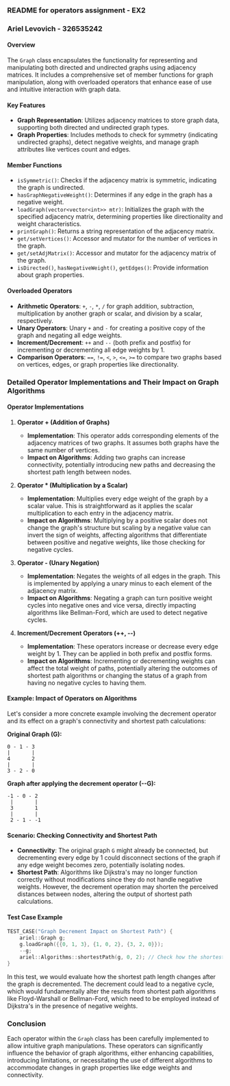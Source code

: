 ### README for operators assignment - EX2 
### Ariel Levovich - 326535242

#### Overview
The `Graph` class encapsulates the functionality for representing and manipulating both directed and undirected graphs using adjacency matrices. It includes a comprehensive set of member functions for graph manipulation, along with overloaded operators that enhance ease of use and intuitive interaction with graph data.

#### Key Features
- **Graph Representation**: Utilizes adjacency matrices to store graph data, supporting both directed and undirected graph types.
- **Graph Properties**: Includes methods to check for symmetry (indicating undirected graphs), detect negative weights, and manage graph attributes like vertices count and edges.

#### Member Functions
- `isSymmetric()`: Checks if the adjacency matrix is symmetric, indicating the graph is undirected.
- `hasGraphNegativeWeight()`: Determines if any edge in the graph has a negative weight.
- `loadGraph(vector<vector<int>> mtr)`: Initializes the graph with the specified adjacency matrix, determining properties like directionality and weight characteristics.
- `printGraph()`: Returns a string representation of the adjacency matrix.
- `get/setVertices()`: Accessor and mutator for the number of vertices in the graph.
- `get/setAdjMatrix()`: Accessor and mutator for the adjacency matrix of the graph.
- `isDirected()`, `hasNegativeWeight()`, `getEdges()`: Provide information about graph properties.

#### Overloaded Operators
- **Arithmetic Operators**: `+`, `-`, `*`, `/` for graph addition, subtraction, multiplication by another graph or scalar, and division by a scalar, respectively.
- **Unary Operators**: Unary `+` and `-` for creating a positive copy of the graph and negating all edge weights.
- **Increment/Decrement**: `++` and `--` (both prefix and postfix) for incrementing or decrementing all edge weights by 1.
- **Comparison Operators**: `==`, `!=`, `<`, `>`, `<=`, `>=` to compare two graphs based on vertices, edges, or graph properties like directionality.

### Detailed Operator Implementations and Their Impact on Graph Algorithms

#### Operator Implementations

1. **Operator + (Addition of Graphs)**
   - **Implementation**: This operator adds corresponding elements of the adjacency matrices of two graphs. It assumes both graphs have the same number of vertices.
   - **Impact on Algorithms**: Adding two graphs can increase connectivity, potentially introducing new paths and decreasing the shortest path length between nodes.

2. **Operator * (Multiplication by a Scalar)**
   - **Implementation**: Multiplies every edge weight of the graph by a scalar value. This is straightforward as it applies the scalar multiplication to each entry in the adjacency matrix.
   - **Impact on Algorithms**: Multiplying by a positive scalar does not change the graph's structure but scaling by a negative value can invert the sign of weights, affecting algorithms that differentiate between positive and negative weights, like those checking for negative cycles.

3. **Operator - (Unary Negation)**
   - **Implementation**: Negates the weights of all edges in the graph. This is implemented by applying a unary minus to each element of the adjacency matrix.
   - **Impact on Algorithms**: Negating a graph can turn positive weight cycles into negative ones and vice versa, directly impacting algorithms like Bellman-Ford, which are used to detect negative cycles.

4. **Increment/Decrement Operators (++, --)**
   - **Implementation**: These operators increase or decrease every edge weight by 1. They can be applied in both prefix and postfix forms.
   - **Impact on Algorithms**: Incrementing or decrementing weights can affect the total weight of paths, potentially altering the outcomes of shortest path algorithms or changing the status of a graph from having no negative cycles to having them.

#### Example: Impact of Operators on Algorithms

Let's consider a more concrete example involving the decrement operator and its effect on a graph's connectivity and shortest path calculations:

**Original Graph (G):**
```
0 - 1 - 3
|       |
4       2
|       |
3 - 2 - 0
```
**Graph after applying the decrement operator (--G):**
```
-1 - 0 - 2
 |       |
 3       1
 |       |
 2 - 1 - -1
```

#### Scenario: Checking Connectivity and Shortest Path
- **Connectivity**: The original graph `G` might already be connected, but decrementing every edge by 1 could disconnect sections of the graph if any edge weight becomes zero, potentially isolating nodes.
- **Shortest Path**: Algorithms like Dijkstra's may no longer function correctly without modifications since they do not handle negative weights. However, the decrement operation may shorten the perceived distances between nodes, altering the output of shortest path calculations.

#### Test Case Example
```cpp
TEST_CASE("Graph Decrement Impact on Shortest Path") {
    ariel::Graph g;
    g.loadGraph({{0, 1, 3}, {1, 0, 2}, {3, 2, 0}});
    --g;
    ariel::Algorithms::shortestPath(g, 0, 2); // Check how the shortest path is affected
}
```
In this test, we would evaluate how the shortest path length changes after the graph is decremented. The decrement could lead to a negative cycle, which would fundamentally alter the results from shortest path algorithms like Floyd-Warshall or Bellman-Ford, which need to be employed instead of Dijkstra's in the presence of negative weights.

### Conclusion
Each operator within the `Graph` class has been carefully implemented to allow intuitive graph manipulations. These operators can significantly influence the behavior of graph algorithms, either enhancing capabilities, introducing limitations, or necessitating the use of different algorithms to accommodate changes in graph properties like edge weights and connectivity.
